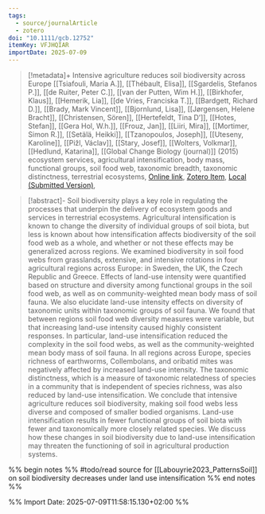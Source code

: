 ```yaml
---
tags:
  - source/journalArticle
  - zotero
doi: "10.1111/gcb.12752"
itemKey: VFJHQIAR
importDate: 2025-07-09
---
```

>[!metadata]+
> Intensive agriculture reduces soil biodiversity across Europe
> [[Tsiafouli, Maria A.]], [[Thébault, Elisa]], [[Sgardelis, Stefanos P.]], [[de Ruiter, Peter C.]], [[van der Putten, Wim H.]], [[Birkhofer, Klaus]], [[Hemerik, Lia]], [[de Vries, Franciska T.]], [[Bardgett, Richard D.]], [[Brady, Mark Vincent]], [[Bjornlund, Lisa]], [[Jørgensen, Helene Bracht]], [[Christensen, Sören]], [[Hertefeldt, Tina D’]], [[Hotes, Stefan]], [[Gera Hol, W.h.]], [[Frouz, Jan]], [[Liiri, Mira]], [[Mortimer, Simon R.]], [[Setälä, Heikki]], [[Tzanopoulos, Joseph]], [[Uteseny, Karoline]], [[Pižl, Václav]], [[Stary, Josef]], [[Wolters, Volkmar]], [[Hedlund, Katarina]], 
> [[Global Change Biology (journal)]] (2015)
> ecosystem services, agricultural intensification, body mass, functional groups, soil food web, taxonomic breadth, taxonomic distinctness, terrestrial ecosystems, 
> [Online link](https://onlinelibrary.wiley.com/doi/abs/10.1111/gcb.12752), [Zotero Item](zotero://select/library/items/VFJHQIAR), [Local (Submitted Version)](file://C:/Users/aburg/Documents/references/zotero/storage/9YG9BWS6/Tsiafouli2015_Intensiveagriculture.pdf), 

>[!abstract]-
>Soil biodiversity plays a key role in regulating the processes that underpin the delivery of ecosystem goods and services in terrestrial ecosystems. Agricultural intensification is known to change the diversity of individual groups of soil biota, but less is known about how intensification affects biodiversity of the soil food web as a whole, and whether or not these effects may be generalized across regions. We examined biodiversity in soil food webs from grasslands, extensive, and intensive rotations in four agricultural regions across Europe: in Sweden, the UK, the Czech Republic and Greece. Effects of land-use intensity were quantified based on structure and diversity among functional groups in the soil food web, as well as on community-weighted mean body mass of soil fauna. We also elucidate land-use intensity effects on diversity of taxonomic units within taxonomic groups of soil fauna. We found that between regions soil food web diversity measures were variable, but that increasing land-use intensity caused highly consistent responses. In particular, land-use intensification reduced the complexity in the soil food webs, as well as the community-weighted mean body mass of soil fauna. In all regions across Europe, species richness of earthworms, Collembolans, and oribatid mites was negatively affected by increased land-use intensity. The taxonomic distinctness, which is a measure of taxonomic relatedness of species in a community that is independent of species richness, was also reduced by land-use intensification. We conclude that intensive agriculture reduces soil biodiversity, making soil food webs less diverse and composed of smaller bodied organisms. Land-use intensification results in fewer functional groups of soil biota with fewer and taxonomically more closely related species. We discuss how these changes in soil biodiversity due to land-use intensification may threaten the functioning of soil in agricultural production systems.

%% begin notes %%
#todo/read source for [[Labouyrie2023_PatternsSoil]] on soil biodiversity decreases under land use intensification
%% end notes %%

%% Import Date: 2025-07-09T11:58:15.130+02:00 %%
